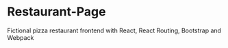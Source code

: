 # Restaurant-Page

Fictional pizza restaurant frontend with React, React Routing, Bootstrap and Webpack
